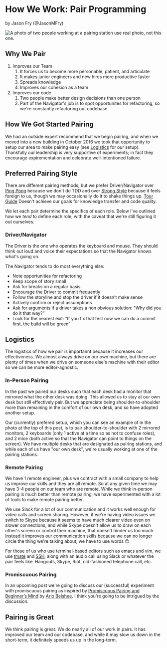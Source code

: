 # How We Work: Pair Programming

by Jason Fry (@JasonMFry)

![A photo of two people working at a pairing station][]
use real photo, not this one.

## Why We Pair

1. Improves our Team
    1. It forces us to become more personable, patient, and articulate
    1. It makes junior engineers and new hires more productive faster
    1. Spreads knowledge
    1. Improves our cohesion as a team
1. Improves our code
    1. Two people make better design decisions than one person
    1. Part of the Navigator's job is to spot opportunites for refactoring, so we're constantly
       refactoring out codebase

## How We Got Started Pairing

We had an outside expert recommend that we begin pairing, and when we moved into a new building in
October 2016 we took that opportunity to setup our area to make pairing easy (see
[Logistics](#Logistics) for our setup). Thankfully our leadership is very supportive of experiments;
in fact they encourage expirementation and celebrate well-intentioned failure.

## Preferred Pairing Style

There are different pairing methods, but we prefer Driver/Navigator over [Ping Pong][] because we
don't do TDD and over [Strong Style][] because it feels foreign to us, though we may occasionally do
it to shake things up. [Tour Guide][] Doesn't achieve our goals for knowledge transfer and code
quality.

We let each pair determine the specifics of each role. Below I've outlined how we _tend_ to define
each role, with the caveat that we're still figuring it out ourselves.

### Driver/Navigator

The Driver is the one who operates the keyboard and mouse. They should think out loud and voice
their expectations so that the Navigator knows what's going on.

The Navigator tends to do most everything else:

- Note opportunities for refactoring
- Keep scope of story small
- Ask for breaks on a regular basis
- Encourage the Driver to commit frequently
- Follow the storyline and stop the driver if it doesn’t make sense
- Actively confirm or reject assumptions
- Ask for arguments if a driver takes a non obvious solution: "Why did you do it that way?”
- Look for the nearest exit: “If you fix that test now we can do a commit first, the build will be
  green”

## Logistics

The logistics of how we pair is importannt because it increases our effectiveness. We almost always
drive on our own machine, but there are plenty of times when we drive on someone else's machine with
their editor so we can be more editor-agnostic.

### In-Person Pairing

In the past we paired our desks such that each desk had a monitor that mirrored what the other desk
was doing. This allowed us to stay at our own desk but still effectively pair. But we appreciate
being shoulder-to-shoulder more than remaining in the comfort of our own desk, and so have adopted
another setup.

Our (currently) prefered setup, which you can see an example of in the photo at the top of this
post, is to pair shoulder-to-shoulder with 2 mirrored monitors, 2 keyboards (only 1 active at a time
so as not to confuse roles), and 2 mice (both active so that the Navigator can point to things on
the screen). We have multiple desks that are designated as pairing stations, and while each of us
have "our own desk", we're usually working at one of the pairing stations.

### Remote Pairing

We have 1 remote engineer, plus we contract with a small company to help us improve our skills and
they are all remote. So at any given time we may have 3-4 people on our team who are remote. While
we think in-person pairing is much better than remote pairing, we have experimented with a lot of
tools to make remote pairing better.

We use Slack for a lot of our communication and it works well enough for video calls and screen
sharing. However, if we're having video issues we switch to Skype because it seems to have much
clearer video even on slower connections, and while Skype doesn't allow us to draw on each other's
screen or control their machine, that doesn't hinder us too much. Instead it improves our
communication skills because we can no longer circle the thing we're talking about, we have to use
words :wink:

For those of us who use terminal-based editors such as emacs and vim, we use [tmate][] and [SSH][],
along with an audio call using Slack or whatever the pair feels like: Hangouts, Skype, Riot,
old-fashioned telephone call, etc.

### Promiscuous Pairing

In an upcoming post we're going to discuss our (successful) experiment with promiscuous pairing as
inspired by [Promiscuous Pairing and Beginner’s Mind][] by [Arlo Belshee][]. I think you're going to
be intrigued by the discussion.

## Pairing is Great

We think pairing is great. We do nearly all of our work in pairs. It has improved our team and our
codebase, and while it may slow us down in the short-term, it definitely speeds us up in the
long-term.

[Arlo Belshee]: http://arlobelshee.com
[A photo of two people working at a pairing station]: https://cdn-images-1.medium.com/max/1600/1*eLThQSUT_xeGtRVGainpfQ.png
[Ping Pong]: https://gist.github.com/JasonMFry/d5a2f9316e270d38fcf88726ae6204d6#ping-pong
[Promiscuous Pairing and Beginner’s Mind]: http://csis.pace.edu/~grossman/dcs/XR4-PromiscuousPairing.pdf
[SSH]: https://www.ssh.com/ssh/
[Strong Style]: https://gist.github.com/JasonMFry/d5a2f9316e270d38fcf88726ae6204d6#strong-style
[tmate]: https://tmate.io
[Tour Guide]: https://gist.github.com/JasonMFry/d5a2f9316e270d38fcf88726ae6204d6#tour-guide
